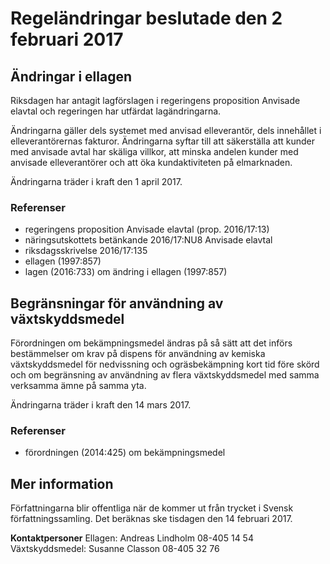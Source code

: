 # Regeländringar beslutade den 2 februari 2017

## Ändringar i ellagen

Riksdagen har antagit lagförslagen i regeringens proposition Anvisade elavtal och regeringen har utfärdat lagändringarna.

Ändringarna gäller dels systemet med anvisad elleverantör, dels innehållet i elleverantörernas fakturor. Ändringarna syftar till att säkerställa att kunder med anvisade avtal har skäliga villkor, att minska andelen kunder med anvisade elleverantörer och att öka kundaktiviteten på elmarknaden.

Ändringarna träder i kraft den 1 april 2017\.

### Referenser

* regeringens proposition Anvisade elavtal (prop. 2016/17:13\)
* näringsutskottets betänkande 2016/17:NU8 Anvisade elavtal
* riksdagsskrivelse 2016/17:135
* ellagen (1997:857\)
* lagen (2016:733\) om ändring i ellagen (1997:857\)

## Begränsningar för användning av växtskyddsmedel

Förordningen om bekämpningsmedel ändras på så sätt att det införs bestämmelser om krav på dispens för användning av kemiska växtskyddsmedel för nedvissning och ogräsbekämpning kort tid före skörd och om begränsning av användning av flera växtskyddsmedel med samma verksamma ämne på samma yta.

Ändringarna träder i kraft den 14 mars 2017\.

### Referenser

* förordningen (2014:425\) om bekämpningsmedel

## Mer information

Författningarna blir offentliga när de kommer ut från trycket i Svensk författningssamling. Det beräknas ske tisdagen den 14 februari 2017\.

**Kontaktpersoner**
Ellagen: Andreas Lindholm 08\-405 14 54
Växtskyddsmedel: Susanne Classon 08\-405 32 76
